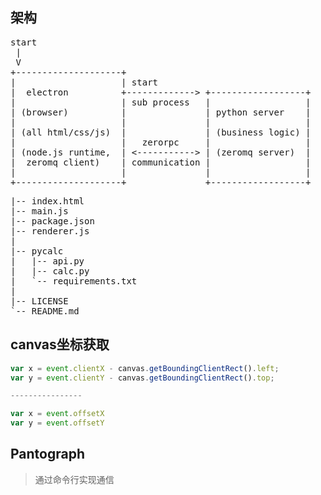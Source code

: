 ## 架构

<pre>
start
 |
 V
+--------------------+
|                    | start
|  electron          +-------------> +------------------+
|                    | sub process   |                  |
| (browser)          |               | python server    |
|                    |               |                  |
| (all html/css/js)  |               | (business logic) |
|                    |   zerorpc     |                  |
| (node.js runtime,  | <-----------> | (zeromq server)  |
|  zeromq client)    | communication |                  |
|                    |               |                  |
+--------------------+               +------------------+
</pre>

<pre>
|-- index.html
|-- main.js
|-- package.json
|-- renderer.js
|
|-- pycalc
|   |-- api.py
|   |-- calc.py
|   `-- requirements.txt
|
|-- LICENSE
`-- README.md
</pre>

## canvas坐标获取
```js
var x = event.clientX - canvas.getBoundingClientRect().left;
var y = event.clientY - canvas.getBoundingClientRect().top;

----------------

var x = event.offsetX
var y = event.offsetY
```


## Pantograph
> 通过命令行实现通信